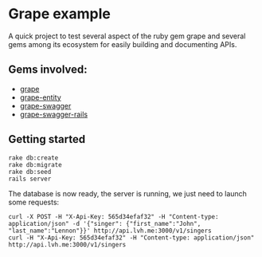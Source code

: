 # Grape example

A quick project to test several aspect of the ruby gem grape and several gems among its ecosystem for easily building and documenting APIs.

## Gems involved:

* [grape](https://github.com/ruby-grape/grape)
* [grape-entity](https://github.com/ruby-grape/grape-entity)
* [grape-swagger](https://github.com/ruby-grape/grape-swagger)
* [grape-swagger-rails](https://github.com/ruby-grape/grape-swagger-rails)


## Getting started

    rake db:create
    rake db:migrate
    rake db:seed
    rails server

The database is now ready, the server is running, we just need to launch some requests:

    curl -X POST -H "X-Api-Key: 565d34efaf32" -H "Content-type: application/json" -d '{"singer": {"first_name":"John", "last_name":"Lennon"}}' http://api.lvh.me:3000/v1/singers
    curl -H "X-Api-Key: 565d34efaf32" -H "Content-type: application/json" http://api.lvh.me:3000/v1/singers
